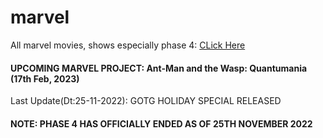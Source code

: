 # marvel

All marvel movies, shows especially phase 4: [CLick Here](https://github.com/gunjan1909/marvel/blob/main/MCU%20RESEARCH.md)

#### UPCOMING MARVEL PROJECT: Ant-Man and the Wasp: Quantumania (17th Feb, 2023)

Last Update(Dt:25-11-2022): GOTG HOLIDAY SPECIAL RELEASED

#### NOTE: PHASE 4 HAS OFFICIALLY ENDED AS OF 25TH NOVEMBER 2022
